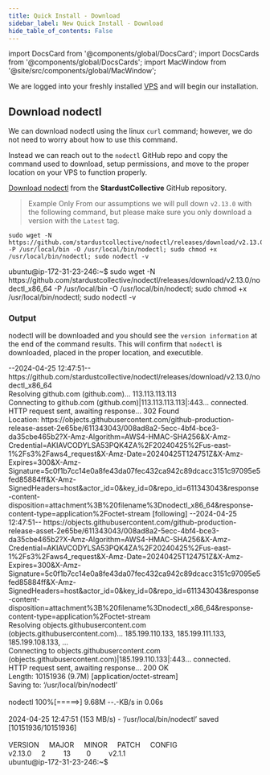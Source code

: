 ```yaml
---
title: Quick Install - Download
sidebar_label: New Quick Install - Download 
hide_table_of_contents: False
---
```

<intro-end />

import DocsCard from '@components/global/DocsCard';
import DocsCards from '@components/global/DocsCards';
import MacWindow from '@site/src/components/global/MacWindow';

<head>
  <title>Constellation Network Automation with nodectl</title>
  <meta
    name="description"
    content="nodectl new quick installation"
  />
</head>

We are logged into your freshly installed [VPS](/validate/setup-guides/) and will begin our installation.

## Download nodectl

We can download nodectl using the linux `curl` command; however, we do not need to worry about how to use this command.

Instead we can reach out to the `nodectl` GitHub repo and copy the command used to download, setup permissions, and move to the proper location on your VPS to function properly.

[Download nodectl](https://github.com/StardustCollective/nodectl/releases) from the **StardustCollective** GitHub repository.

> Example Only
From our assumptions we will pull down `v2.13.0` with the following command, but please make sure you only download a version with the `Latest` tag.

```
sudo wget -N https://github.com/stardustcollective/nodectl/releases/download/v2.13.0/nodectl_x86_64 -P /usr/local/bin -O /usr/local/bin/nodectl; sudo chmod +x /usr/local/bin/nodectl; sudo nodectl -v
```
<MacWindow>
ubuntu@ip-172-31-23-246:~$ sudo wget -N https://github.com/stardustcollective/nodectl/releases/download/v2.13.0/nodectl_x86_64 -P /usr/local/bin -O /usr/local/bin/nodectl; sudo chmod +x /usr/local/bin/nodectl; sudo nodectl -v
</MacWindow>

### Output

nodectl will be downloaded and you should see the `version information` at the end of the command results.  This will confirm that `nodectl` is downloaded, placed in the proper location, and executible. 

<MacWindow>
--2024-04-25 12:47:51--  https://github.com/stardustcollective/nodectl/releases/download/v2.13.0/nodectl_x86_64<br />
Resolving github.com (github.com)... 113.113.113.113<br />
Connecting to github.com (github.com)|113.113.113.113|:443... connected.<br />
HTTP request sent, awaiting response... 302 Found<br />
Location: https://objects.githubusercontent.com/github-production-release-asset-2e65be/611343043/008ad8a2-5ecc-4bf4-bce3-da35cbe465b2?X-Amz-Algorithm=AWS4-HMAC-SHA256&X-Amz-Credential=AKIAVCODYLSA53PQK4ZA%2F20240425%2Fus-east-1%2Fs3%2Faws4_request&X-Amz-Date=20240425T124751Z&X-Amz-Expires=300&X-Amz-Signature=5c0f1b7cc14e0a8fe43da07fec432ca942c89dcacc3151c97095e5fed85884ff&X-Amz-SignedHeaders=host&actor_id=0&key_id=0&repo_id=611343043&response-content-disposition=attachment%3B%20filename%3Dnodectl_x86_64&response-content-type=application%2Foctet-stream [following]
--2024-04-25 12:47:51--  https://objects.githubusercontent.com/github-production-release-asset-2e65be/611343043/008ad8a2-5ecc-4bf4-bce3-da35cbe465b2?X-Amz-Algorithm=AWS4-HMAC-SHA256&X-Amz-Credential=AKIAVCODYLSA53PQK4ZA%2F20240425%2Fus-east-1%2Fs3%2Faws4_request&X-Amz-Date=20240425T124751Z&X-Amz-Expires=300&X-Amz-Signature=5c0f1b7cc14e0a8fe43da07fec432ca942c89dcacc3151c97095e5fed85884ff&X-Amz-SignedHeaders=host&actor_id=0&key_id=0&repo_id=611343043&response-content-disposition=attachment%3B%20filename%3Dnodectl_x86_64&response-content-type=application%2Foctet-stream<br />
Resolving objects.githubusercontent.com (objects.githubusercontent.com)... 185.199.110.133, 185.199.111.133, 185.199.108.133, ...<br />
Connecting to objects.githubusercontent.com (objects.githubusercontent.com)|185.199.110.133|:443... connected.<br />
HTTP request sent, awaiting response... 200 OK<br />
Length: 10151936 (9.7M) [application/octet-stream]<br />
Saving to: ‘/usr/local/bin/nodectl’<br />
<br />
nodectl         100%[=====>]   9.68M  --.-KB/s    in 0.06s<br />  
<br />
2024-04-25 12:47:51 (153 MB/s) - ‘/usr/local/bin/nodectl’ saved [10151936/10151936]<br />
<br />
  VERSION&nbsp;&nbsp;&nbsp;&nbsp;&nbsp;MAJOR&nbsp;&nbsp;&nbsp;&nbsp;&nbsp;MINOR&nbsp;&nbsp;&nbsp;&nbsp;&nbsp;PATCH&nbsp;&nbsp;&nbsp;&nbsp;&nbsp;CONFIG<br /> 
  v2.13.0&nbsp;&nbsp;&nbsp;&nbsp;&nbsp;2&nbsp;&nbsp;&nbsp;&nbsp;&nbsp;&nbsp;&nbsp;&nbsp;&nbsp;13&nbsp;&nbsp;&nbsp;&nbsp;&nbsp;&nbsp;&nbsp;&nbsp;0&nbsp;&nbsp;&nbsp;&nbsp;&nbsp;&nbsp;&nbsp;&nbsp;&nbsp;v2.1.1<br />
  ubuntu@ip-172-31-23-246:~$<br />
</MacWindow>
